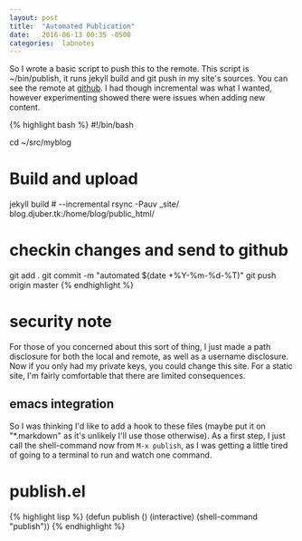 ```yaml
---
layout: post
title:  "Automated Publication"
date:   2016-06-13 00:35 -0500
categories:  labnotes 
---
```


So I wrote a basic script to push this to the remote. This script is ~/bin/publish, it runs jekyll build and git push in my site's sources. You can see the remote at [github](https://github.com/djuber/myblog/). I had though incremental was what I wanted, however experimenting showed there were issues when adding new content. 

{% highlight bash %}
#!/bin/bash

cd ~/src/myblog

# Build and upload
jekyll build # --incremental
rsync -Pauv _site/ blog.djuber.tk:/home/blog/public_html/

# checkin changes and send to github
git add .
git commit -m "automated $(date +%Y-%m-%d-%T)"
git push origin master
{% endhighlight %}

# security note
For those of you concerned about this sort of thing, I just made a path disclosure for
both the local and remote, as well as a username disclosure. Now if you only had
my private keys, you could change this site. For a static site, I'm fairly comfortable that
there are limited consequences.

## emacs integration
So I was thinking I'd like to add a hook to these files (maybe put it on "*.markdown" as it's unlikely I'll use those otherwise).
As a first step, I just call the shell-command now from `M-x publish`, as I was getting a little tired of going to a terminal
to run and watch one command.

# publish.el
{% highlight lisp %}
(defun publish ()
  (interactive)
  (shell-command "publish"))
{% endhighlight %}
